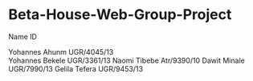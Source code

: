 # Beta-House-Web-Group-Project

Name                                       ID

Yohannes Ahunm                         UGR/4045/13      
Yohannes Bekele                        UGR/3361/13
Naomi Tibebe                           Atr/9390/10
Dawit Minale                           UGR/7990/13
Gelila Tefera                          UGR/9453/13
